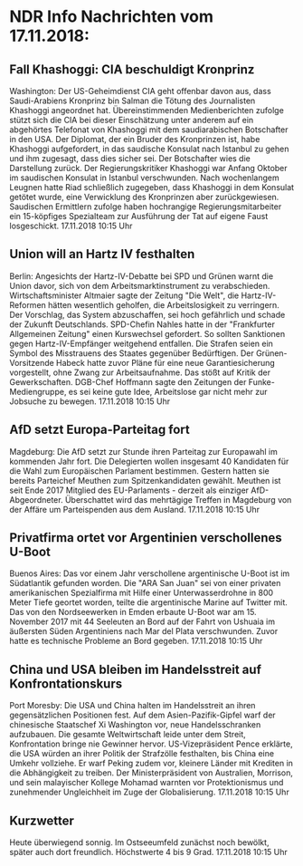 # NDR Info Nachrichten vom 17.11.2018:


## Fall Khashoggi: CIA beschuldigt Kronprinz
Washington: Der US-Geheimdienst CIA geht offenbar davon aus, dass Saudi-Arabiens Kronprinz bin Salman die Tötung des Journalisten Khashoggi angeordnet hat. Übereinstimmenden Medienberichten zufolge stützt sich die CIA bei dieser Einschätzung unter anderem auf ein abgehörtes Telefonat von Khashoggi mit dem saudiarabischen Botschafter in den USA. Der Diplomat, der ein Bruder des Kronprinzen ist, habe Khashoggi aufgefordert, in das saudische Konsulat nach Istanbul zu gehen und ihm zugesagt, dass dies sicher sei. Der Botschafter wies die Darstellung zurück. Der Regierungskritiker Khashoggi war Anfang Oktober im saudischen Konsulat in Istanbul verschwunden. Nach wochenlangem Leugnen hatte Riad schließlich zugegeben, dass Khashoggi in dem Konsulat getötet wurde, eine Verwicklung des Kronprinzen aber zurückgewiesen. Saudischen Ermittlern zufolge haben hochrangige Regierungsmitarbeiter ein 15-köpfiges Spezialteam zur Ausführung der Tat auf eigene Faust losgeschickt. 17.11.2018 10:15 Uhr 

## Union will an Hartz IV festhalten
Berlin: Angesichts der Hartz-IV-Debatte bei SPD und Grünen warnt die Union davor, sich von dem Arbeitsmarktinstrument zu verabschieden. Wirtschaftsminister Altmaier sagte der Zeitung "Die Welt", die Hartz-IV-Reformen hätten wesentlich geholfen, die Arbeitslosigkeit zu verringern. Der Vorschlag, das System abzuschaffen, sei hoch gefährlich und schade der Zukunft Deutschlands. SPD-Chefin Nahles hatte in der "Frankfurter Allgemeinen Zeitung" einen Kurswechsel gefordert. So sollten Sanktionen gegen Hartz-IV-Empfänger weitgehend entfallen. Die Strafen seien ein Symbol des Misstrauens des Staates gegenüber Bedürftigen. Der Grünen-Vorsitzende Habeck hatte zuvor Pläne für eine neue Garantiesicherung vorgestellt, ohne Zwang zur Arbeitsaufnahme. Das stößt auf Kritik der Gewerkschaften. DGB-Chef Hoffmann sagte den Zeitungen der Funke-Mediengruppe, es sei keine gute Idee, Arbeitslose gar nicht mehr zur Jobsuche zu bewegen. 17.11.2018 10:15 Uhr 

## AfD setzt Europa-Parteitag fort
Magdeburg:	Die AfD setzt zur Stunde ihren Parteitag zur Europawahl im kommenden Jahr fort. Die Delegierten wollen insgesamt 40 Kandidaten für die Wahl zum Europäischen Parlament bestimmen. Gestern hatten sie bereits Parteichef Meuthen zum Spitzenkandidaten gewählt. Meuthen ist seit Ende 2017 Mitglied des EU-Parlaments - derzeit als einziger AfD-Abgeordneter. Überschattet wird das mehrtägige Treffen in Magdeburg von der Affäre um Parteispenden aus dem Ausland. 17.11.2018 10:15 Uhr 

## Privatfirma ortet vor Argentinien verschollenes U-Boot
Buenos Aires: Das vor einem Jahr verschollene argentinische U-Boot ist im Südatlantik gefunden worden. Die "ARA San Juan" sei von einer privaten amerikanischen Spezialfirma mit Hilfe einer Unterwasserdrohne in 800 Meter Tiefe geortet worden, teilte die argentinische Marine auf Twitter mit. Das von den Nordseewerken in Emden erbaute U-Boot war am 15. November 2017 mit 44 Seeleuten an Bord auf der Fahrt von Ushuaia im äußersten Süden Argentiniens nach Mar del Plata verschwunden. Zuvor hatte es technische Probleme an Bord gegeben. 17.11.2018 10:15 Uhr 

## China und USA bleiben im Handelsstreit auf Konfrontationskurs
Port Moresby: Die USA und China halten im Handelsstreit an ihren gegensätzlichen Positionen fest. Auf dem Asien-Pazifik-Gipfel warf der chinesische Staatschef Xi Washington vor, neue Handelsschranken aufzubauen. Die gesamte Weltwirtschaft leide unter dem Streit, Konfrontation bringe nie Gewinner hervor. US-Vizepräsident Pence erklärte, die USA würden an ihrer Politik der Strafzölle festhalten, bis China eine Umkehr vollziehe. Er warf Peking zudem vor, kleinere Länder mit Krediten in die Abhängigkeit zu treiben. Der Ministerpräsident von Australien, Morrison, und sein malayischer Kollege Mohamad warnten vor Protektionismus und zunehmender Ungleichheit im Zuge der Globalisierung. 17.11.2018 10:15 Uhr 

## Kurzwetter
Heute überwiegend sonnig. Im Ostseeumfeld zunächst noch bewölkt, später auch dort freundlich. Höchstwerte 4 bis 9 Grad. 17.11.2018 10:15 Uhr 
